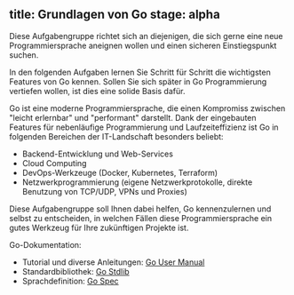 title: Grundlagen von Go
stage: alpha
---

Diese Aufgabengruppe richtet sich an diejenigen, die sich gerne eine neue Programmiersprache aneignen wollen und einen
sicheren Einstiegspunkt suchen.

In den folgenden Aufgaben lernen Sie Schritt für Schritt die wichtigsten Features von Go kennen.
Sollen Sie sich später in Go Programmierung vertiefen wollen, ist dies eine solide Basis dafür.

Go ist eine moderne Programmiersprache, die einen Kompromiss zwischen "leicht erlernbar" und "performant" darstellt.
Dank der eingebauten Features für nebenläufige Programmierung und Laufzeiteffizienz ist Go in folgenden Bereichen der 
IT-Landschaft besonders beliebt:

* Backend-Entwicklung und Web-Services
* Cloud Computing
* DevOps-Werkzeuge (Docker, Kubernetes, Terraform)
* Netzwerkprogrammierung (eigene Netzwerkprotokolle, direkte Benutzung von TCP/UDP, VPNs und Proxies)

Diese Aufgabengruppe soll Ihnen dabei helfen, Go kennenzulernen und selbst zu entscheiden, 
in welchen Fällen diese Programmiersprache ein gutes Werkzeug für Ihre zukünftigen Projekte ist.

Go-Dokumentation:

- Tutorial und diverse Anleitungen: [Go User Manual](https://go.dev/doc/)
- Standardbibliothek: [Go Stdlib](https://pkg.go.dev/std)
- Sprachdefinition: [Go Spec](https://go.dev/ref/spec)
